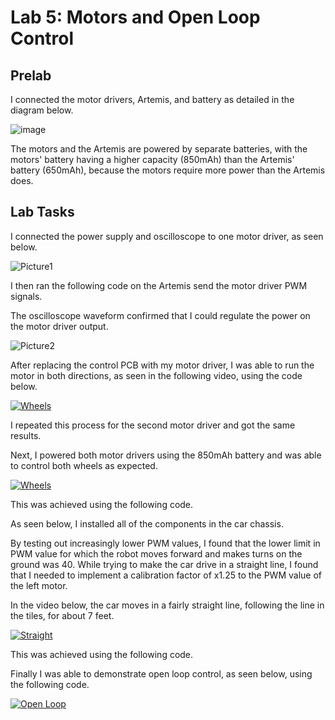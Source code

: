 # Lab 5: Motors and Open Loop Control

## Prelab

I connected the motor drivers, Artemis, and battery as detailed in the diagram below.

![image](https://user-images.githubusercontent.com/123786420/225211341-1390349b-e296-4f0a-a171-21553b9be0fb.jpeg)

The motors and the Artemis are powered by separate batteries, with the motors' battery having a higher capacity (850mAh) than the Artemis' battery (650mAh), because the motors require more power than the Artemis does.

## Lab Tasks

I connected the power supply and oscilloscope to one motor driver, as seen below.

![Picture1](https://user-images.githubusercontent.com/123786420/225213523-91ba58c8-c71a-489d-9725-d6d19a9a9b59.jpg)

I then ran the following code on the Artemis send the motor driver PWM signals.

<script src="https://gist.github.com/sarika2446/a72bdd571865aa66e8aca7913dc52ca7.js"></script>

The oscilloscope waveform confirmed that I could regulate the power on the motor driver output.

![Picture2](https://user-images.githubusercontent.com/123786420/225213640-a725cc5a-cff2-4815-9396-5a0e9533cd28.jpg)

After replacing the control PCB with my motor driver, I was able to run the motor in both directions, as seen in the following video, using the code below.

<script src="https://gist.github.com/sarika2446/3059fe69c1c9e9a47f7973b2f211a27a.js"></script>

[![Wheels](https://img.youtube.com/vi/P4ZfheMGi4o/0.jpg)](https://www.youtube.com/watch?v=P4ZfheMGi4o "Wheels")

I repeated this process for the second motor driver and got the same results.

Next, I powered both motor drivers using the 850mAh battery and was able to control both wheels as expected.

[![Wheels](https://img.youtube.com/vi/UsECsax5K7U/0.jpg)](https://www.youtube.com/watch?v=UsECsax5K7U "Wheels")

This was achieved using the following code.

<script src="https://gist.github.com/sarika2446/6e64bd3ed085b860a3fe03fb5b53f0b9.js"></script>

As seen below, I installed all of the components in the car chassis.



By testing out increasingly lower PWM values, I found that the lower limit in PWM value for which the robot moves forward and makes turns on the ground was 40. While trying to make the car drive in a straight line, I found that I needed to implement a calibration factor of x1.25 to the PWM value of the left motor. 

In the video below, the car moves in a fairly straight line, following the line in the tiles, for about 7 feet.

[![Straight](https://img.youtube.com/vi/vh_hB88Teu0/0.jpg)](https://www.youtube.com/watch?v=vh_hB88Teu0 "Straight")

This was achieved using the following code.

<script src="https://gist.github.com/sarika2446/730a59f91d294e6aa5233dab61e59d3a.js"></script>

Finally I was able to demonstrate open loop control, as seen below, using the following code.

<script src="https://gist.github.com/sarika2446/4495c6edca9f789f570377556c4ef80c.js"></script>

[![Open Loop](https://img.youtube.com/vi/pZCUjEwJZMk/0.jpg)](https://www.youtube.com/watch?v=pZCUjEwJZMk "Open Loop")

